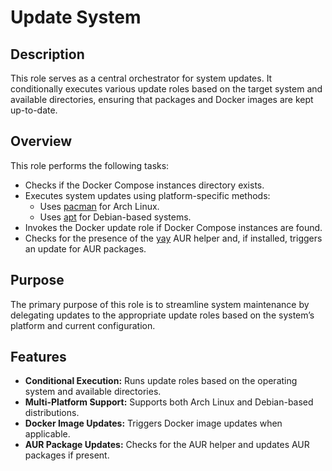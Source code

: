 # Update System

## Description

This role serves as a central orchestrator for system updates. It conditionally executes various update roles based on the target system and available directories, ensuring that packages and Docker images are kept up-to-date.

## Overview

This role performs the following tasks:
- Checks if the Docker Compose instances directory exists.
- Executes system updates using platform-specific methods:
  - Uses [pacman](https://wiki.archlinux.org/title/Pacman) for Arch Linux.
  - Uses [apt](https://en.wikipedia.org/wiki/APT_(software)) for Debian-based systems.
- Invokes the Docker update role if Docker Compose instances are found.
- Checks for the presence of the [yay](https://wiki.archlinux.org/title/Yay) AUR helper and, if installed, triggers an update for AUR packages.

## Purpose

The primary purpose of this role is to streamline system maintenance by delegating updates to the appropriate update roles based on the system’s platform and current configuration.

## Features

- **Conditional Execution:** Runs update roles based on the operating system and available directories.
- **Multi-Platform Support:** Supports both Arch Linux and Debian-based distributions.
- **Docker Image Updates:** Triggers Docker image updates when applicable.
- **AUR Package Updates:** Checks for the AUR helper and updates AUR packages if present.
